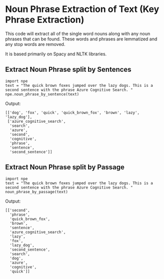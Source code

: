# Noun Phrase Extraction of Text (Key Phrase Extraction)

This code will extract all of the single word nouns along with any noun phrases that can be found. 
These words and phrases are lemmatized and any stop words are removed.

It is based primarily on Spacy and NLTK libraries.

## Extract Noun Phrase split by Sentences
```
import npe
text = "The quick brown foxes jumped over the lazy dogs. This is a second sentence with the phrase Azure Cognitive Search. "
npe.noun_phrase_by_sentence(text)
```

Output:

```
[['dog', 'fox', 'quick', 'quick_brown_fox', 'brown', 'lazy', 'lazy_dog'],
 ['azure_cognitive_search',
  'search',
  'azure',
  'second',
  'cognitive',
  'phrase',
  'sentence',
  'second_sentence']]
```

## Extract Noun Phrase split by Passage
```
import npe
text = "The quick brown foxes jumped over the lazy dogs. This is a second sentence with the phrase Azure Cognitive Search. "
noun_phrase_by_passage(text)
```

Output:

```
[['second',
  'phrase',
  'quick_brown_fox',
  'brown',
  'sentence',
  'azure_cognitive_search',
  'lazy',
  'fox',
  'lazy_dog',
  'second_sentence',
  'search',
  'dog',
  'azure',
  'cognitive',
  'quick']]
```


